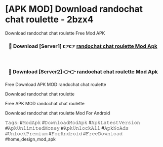 # [APK MOD] Download  randochat chat roulette - 2bzx4
Download randochat chat roulette Free Mod APK

<div align="center">
<h3>🔴 Download [Server1] 👉👉 <a href="https://apk-comot.site?title=randochat_chat_roulette">randochat chat roulette Mod Apk</a></h3><br>

<h3>🔴 Download [Server2] 👉👉 <a href="https://apk-comot.site?title=randochat_chat_roulette">randochat chat roulette Mod Apk</a></h3>
</div>


Free Download APK MOD randochat chat roulette

Download randochat chat roulette 

Free APK MOD randochat chat roulette 

Download randochat chat roulette Mod For Android

𝚃𝚊𝚐𝚜: #𝙼𝚘𝚍𝙰𝚙𝚔 #𝙳𝚘𝚠𝚗𝚕𝚘𝚊𝚍𝙼𝚘𝚍𝙰𝚙𝚔 #𝙰𝚙𝚔𝙻𝚊𝚝𝚎𝚜𝚝𝚅𝚎𝚛𝚜𝚒𝚘𝚗 #𝙰𝚙𝚔𝚄𝚗𝚕𝚒𝚖𝚒𝚝𝚎𝚍𝙼𝚘𝚗𝚎𝚢 #𝙰𝚙𝚔𝚄𝚗𝚕𝚘𝚌𝚔𝙰𝚕𝚕 #𝙰𝚙𝚔𝙽𝚘𝙰𝚍𝚜 #𝚄𝚗𝚕𝚘𝚌𝚔𝙿𝚛𝚎𝚖𝚒𝚞𝚖 #𝙵𝚘𝚛𝙰𝚗𝚍𝚛𝚘𝚒𝚍 #𝙵𝚛𝚎𝚎𝙳𝚘𝚠𝚗𝚕𝚘𝚊𝚍 #home_design_mod_apk